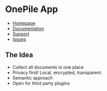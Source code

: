 # OnePile App

- [Homepage](https://onepile.app)
- [Documentation](https://onepile.app/help)
- [Support](https://onepile.app/support)
- [Issues](https://github.com/holtwick/onepile/issues)

## The Idea

- Collect all documents in one place
- Privacy first! Local, encrypted, transparent.
- Semantic approach
- Open for third party plugins
